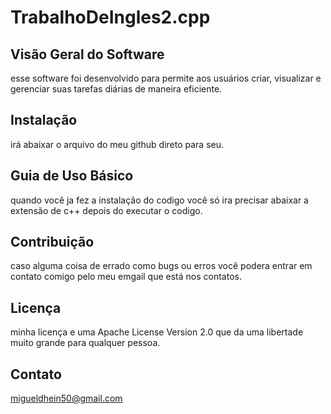 # TrabalhoDeIngles2.cpp

## Visão Geral do Software 

esse software foi desenvolvido para permite aos usuários criar, visualizar e gerenciar
suas tarefas diárias de maneira eficiente.

## Instalação

irá abaixar o arquivo do meu github direto para seu. 

## Guia de Uso Básico

quando você ja fez a instalação do codigo você só ira precisar abaixar a extensão de c++ depois do executar o codigo.

## Contribuição 

caso alguma coisa de errado como bugs ou erros você podera entrar em contato comigo pelo meu emgail que está nos contatos.

## Licença

minha licença e uma Apache License Version 2.0 que da uma libertade muito grande para qualquer pessoa.

## Contato

migueldhein50@gmail.com
